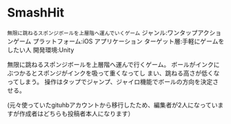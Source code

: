 # SmashHit


`無限に跳ねるスポンジボールを上層階へ運んでいくゲーム`
ジャンル:ワンタップアクションゲーム
プラットフォーム:iOS アプリケーション
ターゲット層:手軽にゲームをしたい人
開発環境:Unity

無限に跳ねるスポンジボールを上層階へ運んで行くゲーム。
ボールがインクにぶつかるとスポンジがインクを吸って重くなってし
まい、跳ねる高さが低くなってしまう。
操作はタップでジャンプ、ジャイロ機能でボールの方向を決定させる。

(元々使っていたgituhbアカウントから移行したため、編集者が2人になっていますが作成者はどちらも投稿者本人になります）
